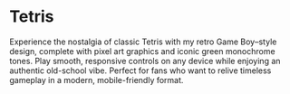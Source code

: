 # Tetris
Experience the nostalgia of classic Tetris with my retro Game Boy–style design, complete with pixel art graphics and iconic green monochrome tones. Play smooth, responsive controls on any device while enjoying an authentic old-school vibe. Perfect for fans who want to relive timeless gameplay in a modern, mobile-friendly format.
